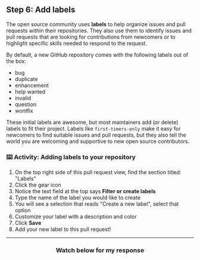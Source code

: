 ## Step 6: Add labels

The open source community uses **labels** to help organize issues and pull requests within their repositories. They also use them to identify issues and pull requests that are looking for contributions from newcomers or to highlight specific skills needed to respond to the request.

By default, a new GitHub repository comes with the following labels out of the box:

- bug
- duplicate
- enhancement
- help wanted
- invalid
- question
- wontfix

These initial labels are awesome, but most maintainers add (or delete) labels to fit their project. Labels like `first-timers-only` make it easy for newcomers to find suitable issues and pull requests, but they also tell the world you are welcoming and supportive to new open source contributors.

### :keyboard: Activity: Adding labels to your repository

1. On the top right side of this pull request view, find the section titled: "Labels"
1. Click the gear icon
1. Notice the text field at the top says **Filter or create labels**
1. Type the name of the label you would like to create
1. You will see a selection that reads "Create a new label", select that option
1. Customize your label with a description and color
1. Click **Save**
1. Add your new label to this pull request!

<hr>
<h3 align="center">Watch below for my response</h3>
